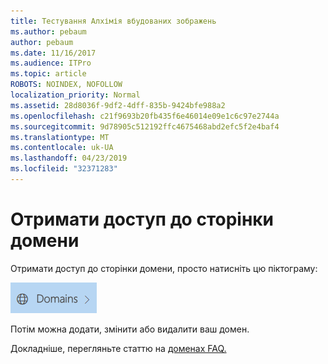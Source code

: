 ```yaml
---
title: Тестування Алхімія вбудованих зображень
ms.author: pebaum
author: pebaum
ms.date: 11/16/2017
ms.audience: ITPro
ms.topic: article
ROBOTS: NOINDEX, NOFOLLOW
localization_priority: Normal
ms.assetid: 28d8036f-9df2-4dff-835b-9424bfe988a2
ms.openlocfilehash: c21f9693b20fb435f6e46014e09e1c6c97e2744a
ms.sourcegitcommit: 9d78905c512192ffc4675468abd2efc5f2e4baf4
ms.translationtype: MT
ms.contentlocale: uk-UA
ms.lasthandoff: 04/23/2019
ms.locfileid: "32371283"
---
```

# <a name="access-the-domains-page"></a>Отримати доступ до сторінки домени

Отримати доступ до сторінки домени, просто натисніть цю піктограму:
  
![Домени значок](media/e8377292-1d1f-4b45-a91d-05eb2914519c.png)
  
Потім можна додати, змінити або видалити ваш домен.
  
Докладніше, перегляньте статтю на [доменах FAQ.](https://support.office.com/article/1272bad0-4bd4-4796-8005-67d6fb3afc5a.aspx)
  

